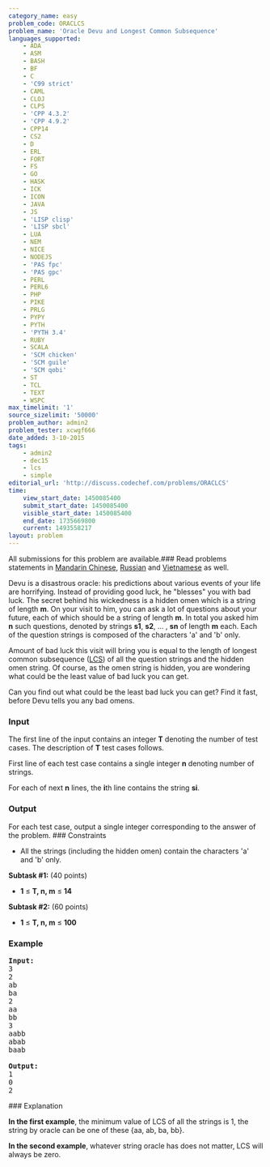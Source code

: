 ```yaml
---
category_name: easy
problem_code: ORACLCS
problem_name: 'Oracle Devu and Longest Common Subsequence'
languages_supported:
    - ADA
    - ASM
    - BASH
    - BF
    - C
    - 'C99 strict'
    - CAML
    - CLOJ
    - CLPS
    - 'CPP 4.3.2'
    - 'CPP 4.9.2'
    - CPP14
    - CS2
    - D
    - ERL
    - FORT
    - FS
    - GO
    - HASK
    - ICK
    - ICON
    - JAVA
    - JS
    - 'LISP clisp'
    - 'LISP sbcl'
    - LUA
    - NEM
    - NICE
    - NODEJS
    - 'PAS fpc'
    - 'PAS gpc'
    - PERL
    - PERL6
    - PHP
    - PIKE
    - PRLG
    - PYPY
    - PYTH
    - 'PYTH 3.4'
    - RUBY
    - SCALA
    - 'SCM chicken'
    - 'SCM guile'
    - 'SCM qobi'
    - ST
    - TCL
    - TEXT
    - WSPC
max_timelimit: '1'
source_sizelimit: '50000'
problem_author: admin2
problem_tester: xcwgf666
date_added: 3-10-2015
tags:
    - admin2
    - dec15
    - lcs
    - simple
editorial_url: 'http://discuss.codechef.com/problems/ORACLCS'
time:
    view_start_date: 1450085400
    submit_start_date: 1450085400
    visible_start_date: 1450085400
    end_date: 1735669800
    current: 1493558217
layout: problem
---
```

All submissions for this problem are available.###  Read problems statements in [Mandarin Chinese](http://www.codechef.com/download/translated/DEC15/mandarin/ORACLCS.pdf), [Russian](http://www.codechef.com/download/translated/DEC15/russian/ORACLCS.pdf) and [Vietnamese](http://www.codechef.com/download/translated/DEC15/vietnamese/ORACLCS.pdf) as well.

Devu is a disastrous oracle: his predictions about various events of your life are horrifying. Instead of providing good luck, he "blesses" you with bad luck. The secret behind his wickedness is a hidden omen which is a string of length **m**. On your visit to him, you can ask a lot of questions about your future, each of which should be a string of length **m**. In total you asked him **n** such questions, denoted by strings **s1**, **s2**, ... , **sn** of length **m** each. Each of the question strings is composed of the characters 'a' and 'b' only.

Amount of bad luck this visit will bring you is equal to the length of longest common subsequence ([LCS](https://en.wikipedia.org/wiki/Longest_common_subsequence_problem)) of all the question strings and the hidden omen string. Of course, as the omen string is hidden, you are wondering what could be the least value of bad luck you can get.

Can you find out what could be the least bad luck you can get? Find it fast, before Devu tells you any bad omens.

### Input

The first line of the input contains an integer **T** denoting the number of test cases. The description of **T** test cases follows.

First line of each test case contains a single integer **n** denoting number of strings.

For each of next **n** lines, the **i**th line contains the string **si**.

### Output

For each test case, output a single integer corresponding to the answer of the problem. ### Constraints

- All the strings (including the hidden omen) contain the characters 'a' and 'b' only.

 **Subtask #1:** (40 points)

- **1** ≤ **T, n, m** ≤ **14**

 **Subtask #2:** (60 points)

- **1** ≤ **T, n, m** ≤ **100**

### Example

<pre><b>Input:</b>
<tt>3
2
ab
ba
2
aa
bb
3
aabb
abab
baab</tt>

<b>Output:</b>
<tt>1
0
2</tt>
</pre>### Explanation

**In the first example**, the minimum value of LCS of all the strings is 1, the string by oracle can be one of these {aa, ab, ba, bb}.

**In the second example**, whatever string oracle has does not matter, LCS will always be zero.
